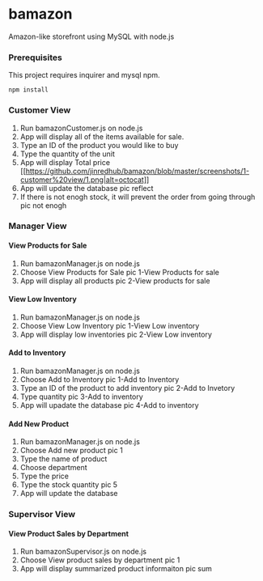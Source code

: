 # bamazon

Amazon-like storefront using MySQL with node.js

### Prerequisites

This project requires inquirer and mysql npm.

```
npm install
```

### Customer View

1. Run bamazonCustomer.js on node.js
2. App will display all of the items available for sale.
3. Type an ID of the product you would like to buy
4. Type the quantity of the unit
5. App will display Total price  
[[https://github.com/jinredhub/bamazon/blob/master/screenshots/1-customer%20view/1.png|alt=octocat]]
6. App will update the database
pic reflect
7. If there is not enogh stock, it will prevent the order from going through
pic not enogh

### Manager View

#### View Products for Sale

1. Run bamazonManager.js on node.js
2. Choose View Products for Sale
pic 1-View Products for sale
3. App will display all products
pic 2-View products for sale

#### View Low Inventory

1. Run bamazonManager.js on node.js
2. Choose View Low Inventory
pic 1-View Low inventory
3. App will display low inventories
pic 2-View Low inventory

#### Add to Inventory

1. Run bamazonManager.js on node.js
2. Choose Add to Inventory
pic 1-Add to Inventory
3. Type an ID of the product to add inventory
pic 2-Add to Invetory
4. Type quantity
pic 3-Add to inventory
5. App will upadate the database
pic 4-Add to inventory

#### Add New Product

1. Run bamazonManager.js on node.js
2. Choose Add new product
pic 1
3. Type the name of product
4. Choose department
5. Type the price
6. Type the stock quantity
pic 5
7. App will update the database

### Supervisor View

#### View Product Sales by Department

1. Run bamazonSupervisor.js on node.js
2. Choose View product sales by department
pic 1
3. App will display summarized product informaiton
pic sum
